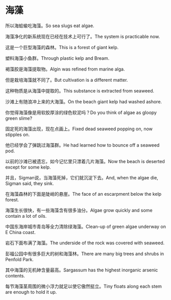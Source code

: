 # 海藻

<p><span class="chinese">所以海蛤蝓吃海藻。</span><span class="english">So sea slugs eat algae.</span></p>

<p><span class="chinese">海藻净化的新系统现在已经在技术上可行了。</span><span class="english">The system is practicable now.</span></p>

<p><span class="chinese">这是一个巨型海藻的森林。</span><span class="english">This is a forest of giant kelp.</span></p>

<p><span class="chinese">塑料海藻小鱼群。</span><span class="english">Through plastic kelp and Bream.</span></p>

<p><span class="chinese">褐藻胶是海藻提取物。</span><span class="english">Algin was refined from marine alga.</span></p>

<p><span class="chinese">但是栽培海藻就不同了。</span><span class="english">But cultivation is a different matter.</span></p>

<p><span class="chinese">这种物质是从海藻中提取的。</span><span class="english">This substance is extracted from seaweed.</span></p>

<p><span class="chinese">沙滩上有随浪冲上来的大海藻。</span><span class="english">On the beach giant kelp had washed ashore.</span></p>

<p><span class="chinese">你觉得海藻像是用软胶厚涂的绿色软泥吗？</span><span class="english">Do you think of algae as gloopy green slime?</span></p>

<p><span class="chinese">固定死的海藻出现，现在点画上。</span><span class="english">Fixed dead seaweed popping on, now stipples on.</span></p>

<p><span class="chinese">他已经学会了弹跳过海藻群。</span><span class="english">He had learned how to bounce off a seaweed pod.</span></p>

<p><span class="chinese">以前的沙滩已被遗忘，如今记忆里只漂着几片海藻。</span><span class="english">Now the beach is deserted except for some kelp.</span></p>

<p><span class="chinese">并且，Sigman说，当海藻死掉，它们就沉淀下去。</span><span class="english">And, when the algae die, Sigman said, they sink.</span></p>

<p><span class="chinese">在海藻森林的下面是陡峭的悬崖。</span><span class="english">The face of an escarpment below the kelp forest.</span></p>

<p><span class="chinese">海藻生长很快，有一些海藻含有很多油分。</span><span class="english">Algae grow quickly and some contain a lot of oils.</span></p>

<p><span class="chinese">中国东海岸城市青岛等全力清除绿海藻。</span><span class="english">Clean-up of green algae underway on E China coast.</span></p>

<p><span class="chinese">岩石下面布满了海藻。</span><span class="english">The underside of the rock was covered with seaweed.</span></p>

<p><span class="chinese">彭福公园中有很多巨大的树和海藻林。</span><span class="english">There are many big trees and shrubs in Penfold Park.</span></p>

<p><span class="chinese">其中海藻的无机砷含量最高。</span><span class="english">Sargassum has the highest inorganic arsenic contents.</span></p>

<p><span class="chinese">每节海藻茎周围的微小浮力就足以使它傲然挺立。</span><span class="english">Tiny floats along each stem are enough to hold it up.</span></p>

